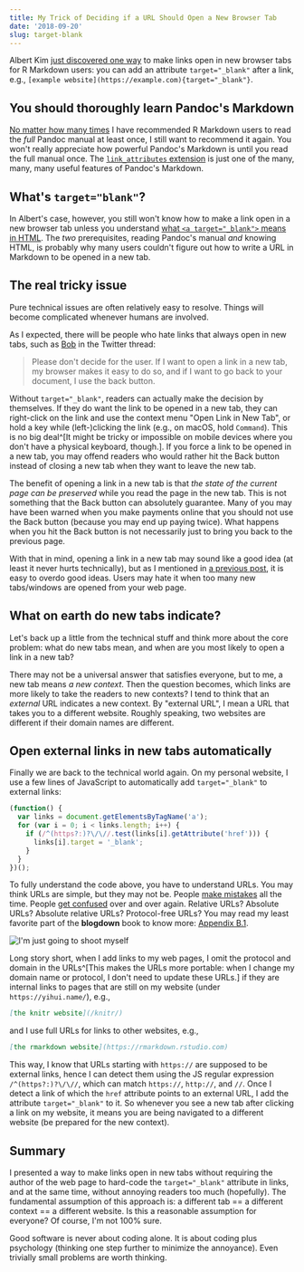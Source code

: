 ```yaml
---
title: My Trick of Deciding if a URL Should Open a New Browser Tab
date: '2018-09-20'
slug: target-blank
---
```


Albert Kim [just discovered one way](https://twitter.com/rudeboybert/status/1042418261596545027) to make links open in new browser tabs for R Markdown users: you can add an attribute `target="_blank"` after a link, e.g., `[example website](https://example.com){target="_blank"}`.

## You should thoroughly learn Pandoc's Markdown

[No matter how many times](/en/2017/11/thanks-tj-mahr/) I have recommended R Markdown users to read the _full_ Pandoc manual at least once, I still want to recommend it again. You won't really appreciate how powerful Pandoc's Markdown is until you read the full manual once. The [`link_attributes` extension](https://pandoc.org/MANUAL.html#extension-link_attributes) is just one of the many, many, many useful features of Pandoc's Markdown.

## What's `target="blank"`?

In Albert's case, however, you still won't know how to make a link open in a new browser tab unless you understand [what `<a target="_blank">` means in HTML](https://www.w3schools.com/tags/att_a_target.asp). The _two_ prerequisites, reading Pandoc's manual _and_ knowing HTML, is probably why many users couldn't figure out how to write a URL in Markdown to be opened in a new tab.

## The real tricky issue

Pure technical issues are often relatively easy to resolve. Things will become complicated whenever humans are involved.

As I expected, there will be people who hate links that always open in new tabs, such as [Bob](https://twitter.com/Bootvis/status/1042448271350943749) in the Twitter thread:

> Please don't decide for the user. If I want to open a link in a new tab, my browser makes it easy to do so, and if I want to go back to your document, I use the back button.

Without `target="_blank"`, readers can actually make the decision by themselves. If they do want the link to be opened in a new tab, they can right-click on the link and use the context menu "Open Link in New Tab", or hold a key while (left-)clicking the link (e.g., on macOS, hold `Command`). This is no big deal^[It might be tricky or impossible on mobile devices where you don't have a physical keyboard, though.]. If you force a link to be opened in a new tab, you may offend readers who would rather hit the Back button instead of closing a new tab when they want to leave the new tab.

The benefit of opening a link in a new tab is that _the state of the current page can be preserved_ while you read the page in the new tab. This is not something that the Back button can absolutely guarantee. Many of you may have been warned when you make payments online that you should not use the Back button (because you may end up paying twice). What happens when you hit the Back button is not necessarily just to bring you back to the previous page.

With that in mind, opening a link in a new tab may sound like a good idea (at least it never hurts technically), but as I mentioned in [a previous post](/en/2018/09/notebook-war/), it is easy to overdo good ideas. Users may hate it when too many new tabs/windows are opened from your web page.

## What on earth do new tabs indicate?

Let's back up a little from the technical stuff and think more about the core problem: what do new tabs mean, and when are you most likely to open a link in a new tab?

There may not be a universal answer that satisfies everyone, but to me, a new tab means _a new context_. Then the question becomes, which links are more likely to take the readers to new contexts? I tend to think that an _external_ URL indicates a new context. By "external URL", I mean a URL that takes you to a different website. Roughly speaking, two websites are different if their domain names are different.

## Open external links in new tabs automatically

Finally we are back to the technical world again. On my personal website, I use a few lines of JavaScript to automatically add `target="_blank"` to external links:

```js
(function() {
  var links = document.getElementsByTagName('a');
  for (var i = 0; i < links.length; i++) {
    if (/^(https?:)?\/\//.test(links[i].getAttribute('href'))) {
      links[i].target = '_blank';
    }
  }
})();
```

To fully understand the code above, you have to understand URLs. You may think URLs are simple, but they may not be. People [make mistakes](/en/2018/01/valid-url/) all the time. People [get confused](https://twitter.com/xieyihui/status/1040441928087683072) over and over again. Relative URLs? Absolute URLs? Absolute relative URLs? Protocol-free URLs? You may read my least favorite part of the **blogdown** book to know more: [Appendix B.1](https://bookdown.org/yihui/blogdown/html.html).

![I'm just going to shoot myself](https://slides.yihui.name/gif/shoot-myself.gif)

Long story short, when I add links to my web pages, I omit the protocol and domain in the URLs^[This makes the URLs more portable: when I change my domain name or protocol, I don't need to update these URLs.] if they are internal links to pages that are still on my website (under `https://yihui.name/`), e.g.,

```md
[the knitr website](/knitr/)
```

and I use full URLs for links to other websites, e.g.,

```md
[the rmarkdown website](https://rmarkdown.rstudio.com)
```

This way, I know that URLs starting with `https://` are supposed to be external links, hence I can detect them using the JS regular expression `/^(https?:)?\/\//`, which can match `https://`, `http://`, and `//`. Once I detect a link of which the `href` attribute points to an external URL, I add the attribute `target="_blank"` to it. So whenever you see a new tab after clicking a link on my website, it means you are being navigated to a different website (be prepared for the new context).

## Summary

I presented a way to make links open in new tabs without requiring the author of the web page to hard-code the `target="_blank"` attribute in links, and at the same time, without annoying readers too much (hopefully). The fundamental assumption of this approach is: a different tab == a different context == a different website. Is this a reasonable assumption for everyone? Of course, I'm not 100% sure.

Good software is never about coding alone. It is about coding plus psychology (thinking one step further to minimize the annoyance). Even trivially small problems are worth thinking.
